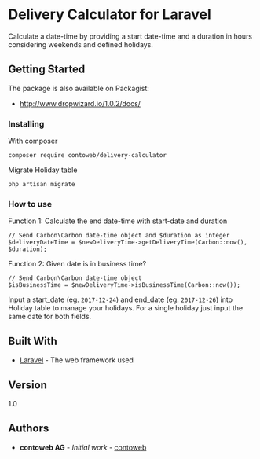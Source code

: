 # Delivery Calculator for Laravel

Calculate a date-time by providing a start date-time and a duration in hours considering weekends and defined holidays.

## Getting Started

The package is also available on Packagist:
* <http://www.dropwizard.io/1.0.2/docs/>

### Installing

With composer
```
composer require contoweb/delivery-calculator
```

Migrate Holiday table
```
php artisan migrate
```

### How to use

Function 1: Calculate the end date-time with start-date and duration
```
// Send Carbon\Carbon date-time object and $duration as integer
$deliveryDateTime = $newDeliveryTime->getDeliveryTime(Carbon::now(), $duration); 
```

Function 2: Given date is in business time?
```
// Send Carbon\Carbon date-time object
$isBusinessTime = $newDeliveryTime->isBusinessTime(Carbon::now());
```

Input a start_date (eg. `2017-12-24`) and end_date (eg. `2017-12-26`) into Holiday table to manage your holidays.
For a single holiday just input the same date for both fields. 

## Built With

* [Laravel](https://laravel.com/) - The web framework used

## Version

1.0

## Authors

* **contoweb AG** - *Initial work* - [contoweb](https://contoweb.ch)